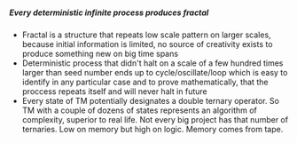 ##### Every deterministic infinite process produces fractal
- Fractal is a structure that repeats low scale pattern on larger scales, because initial information is limited, no source of creativity exists to produce something new on big time spans
- Deterministic process that didn't halt on a scale of a few hundred times larger than seed number ends up to cycle/oscillate/loop which is easy to identify in any particular case and to prove mathematically, that the proccess repeats itself and will never halt in future
- Every state of TM potentially designates a double ternary operator. So TM with a couple of dozens of states represents an algorithm of complexity, superior to real life. Not every big project has that number of ternaries. Low on memory but high on logic. Memory comes from tape.

